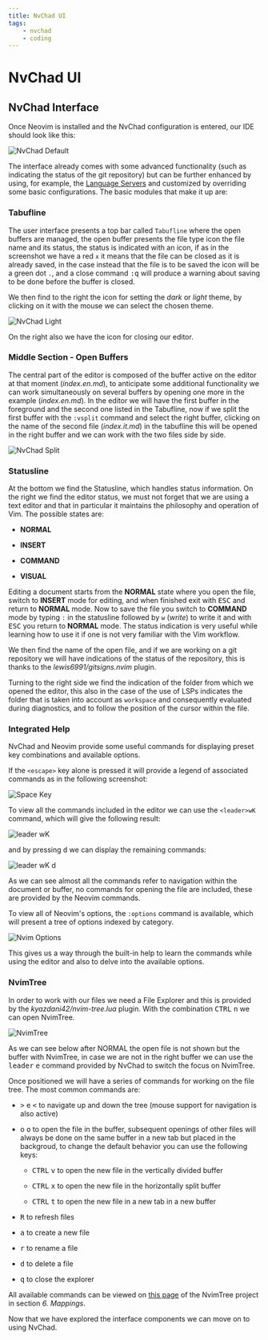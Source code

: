 ```yaml
---
title: NvChad UI
tags:
    - nvchad
    - coding
---
```


# NvChad UI

## NvChad Interface

Once Neovim is installed and the NvChad configuration is entered, our IDE should look like this:

![NvChad Default](../images/ui_default.png)

The interface already comes with some advanced functionality (such as indicating the status of the git repository) but can be further enhanced by using, for example, the [Language Servers](lsp.md) and customized by overriding some basic configurations. The basic modules that make it up are:

### Tabufline

The user interface presents a top bar called `Tabufline` where the open buffers are managed, the open buffer presents the file type icon the file name and its status, the status is indicated with an icon, if as in the screenshot we have a red `x` it means that the file can be closed as it is already saved, in the case instead that the file is to be saved the icon will be a green dot `.`, and a close command <kbd>:q</kbd> will produce a warning about saving to be done before the buffer is closed.

We then find to the right the icon for setting the *dark* or *light* theme, by clicking on it with the mouse we can select the chosen theme.

![NvChad Light](../images/ui_default_light.png)

On the right also we have the icon for closing our editor.

### Middle Section - Open Buffers

The central part of the editor is composed of the buffer active on the editor at that moment (*index.en.md*), to anticipate some additional functionality we can work simultaneously on several buffers by opening one more in the example (*index.en.md*). In the editor we will have the first buffer in the foreground and the second one listed in the Tabufline, now if we split the first buffer with the `:vsplit` command and select the right buffer, clicking on the name of the second file (*index.it.md*) in the tabufline this will be opened in the right buffer and we can work with the two files side by side.

![NvChad Split](../images/ui_nvchad_split.png)

### Statusline

At the bottom we find the Statusline, which handles status information. On the right we find the editor status, we must not forget that we are using a text editor and that in particular it maintains the philosophy and operation of Vim. The possible states are:

- **NORMAL**

- **INSERT**

- **COMMAND**

- **VISUAL**

Editing a document starts from the **NORMAL** state where you open the file, switch to **INSERT** mode for editing, and when finished exit with <kbd>ESC</kbd> and return to **NORMAL** mode. Now to save the file you switch to **COMMAND** mode by typing `:` in the statusline followed by `w` (*write*) to write it and with <kbd>ESC</kbd> you return to **NORMAL** mode. The status indication is very useful while learning how to use it if one is not very familiar with the Vim workflow.

We then find the name of the open file, and if we are working on a git repository we will have indications of the status of the repository, this is thanks to the *lewis6991/gitsigns.nvim* plugin.

Turning to the right side we find the indication of the folder from which we opened the editor, this also in the case of the use of LSPs indicates the folder that is taken into account as `workspace` and consequently evaluated during diagnostics, and to follow the position of the cursor within the file.

### Integrated Help

NvChad and Neovim provide some useful commands for displaying preset key combinations and available options.

If the `<escape>` key alone is pressed it will provide a legend of associated commands as in the following screenshot:

![Space Key](../images/ui_escape_key.png)

To view all the commands included in the editor we can use the `<leader>wK` command, which will give the following result:

![leader wK](../images/ui_wK_key.png)

and by pressing <kbd>d</kbd> we can display the remaining commands:

![leader wK d](../images/ui_wK_01.png)

As we can see almost all the commands refer to navigation within the document or buffer, no commands for opening the file are included, these are provided by the Neovim commands.

To view all of Neovim's options, the `:options` command is available, which will present a tree of options indexed by category.

![Nvim Options](../images/nvim_options.png)

This gives us a way through the built-in help to learn the commands while using the editor and also to delve into the available options.

### NvimTree

In order to work with our files we need a File Explorer and this is provided by the *kyazdani42/nvim-tree.lua* plugin. With the combination <kbd>CTRL</kbd> <kbd>n</kbd> we can open NvimTree.

![NvimTree](../images/nvim_tree.png)

As we can see below after NORMAL the open file is not shown but the buffer with NvimTree, in case we are not in the right buffer we can use the <kbd>leader</kbd> <kbd>e</kbd> command provided by NvChad to switch the focus on NvimTree.

Once positioned we will have a series of commands for working on the file tree. The most common commands are:

- <kbd>></kbd> e <kbd><</kbd> to navigate up and down the tree (mouse support for navigation is also active)

- <kbd><CR></kbd> o <kbd>o</kbd> to open the file in the buffer, subsequent openings of other files will always be done on the same buffer in a new tab but placed in the backgroud, to change the default behavior you can use the following keys:
  
  - <kbd>CTRL</kbd> <kbd>v</kbd> to open the new file in the vertically divided buffer
  
  - <kbd>CTRL</kbd> <kbd>x</kbd> to open the new file in the horizontally split buffer
  
  - <kbd>CTRL</kbd> <kbd>t</kbd> to open the new file in a new tab in a new buffer

- <kbd>R</kbd> to refresh files

- <kbd>a</kbd> to create a new file

- <kbd>r</kbd> to rename a file

- <kbd>d</kbd> to delete a file

- <kbd>q</kbd> to close the explorer

All available commands can be viewed on [this page](https://github.com/kyazdani42/nvim-tree.lua/blob/master/doc/nvim-tree-lua.txt) of the NvimTree project in section *6. Mappings*.

Now that we have explored the interface components we can move on to using NvChad.
